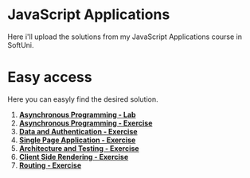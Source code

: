 # JavaScript Applications

Here i'll upload the solutions from my JavaScript Applications course in SoftUni.

# Easy access

Here you can easyly find the desired solution.

1. [**Asynchronous Programming - Lab**](https://github.com/StanchosCodes/SoftUni-JavaScript-Applications/tree/main/Asynchronous%20Programming%20-%20Lab)
2. [**Asynchronous Programming - Exercise**](https://github.com/StanchosCodes/SoftUni-JavaScript-Applications/tree/main/Asynchronous%20Programming%20-%20Exercise)
3. [**Data and Authentication - Exercise**](https://github.com/StanchosCodes/SoftUni-JavaScript-Applications/tree/main/Data%20and%20Authentication%20-%20Exercise)
4. [**Single Page Application - Exercise**](https://github.com/StanchosCodes/SoftUni-JavaScript-Applications/tree/main/Single%20Page%20Applications%20-%20Exercise)
5. [**Architecture and Testing - Exercise**](https://github.com/StanchosCodes/SoftUni-JavaScript-Applications/tree/main/Architecture%20and%20Testing%20-%20Exercise)
6. [**Client Side Rendering - Exercise**](https://github.com/StanchosCodes/SoftUni-JavaScript-Applications/tree/main/Client%20Side%20Rendering%20-%20Exercise)
7. [**Routing - Exercise**](https://github.com/StanchosCodes/SoftUni-JavaScript-Applications/tree/main/Routing%20-%20Exercise)
